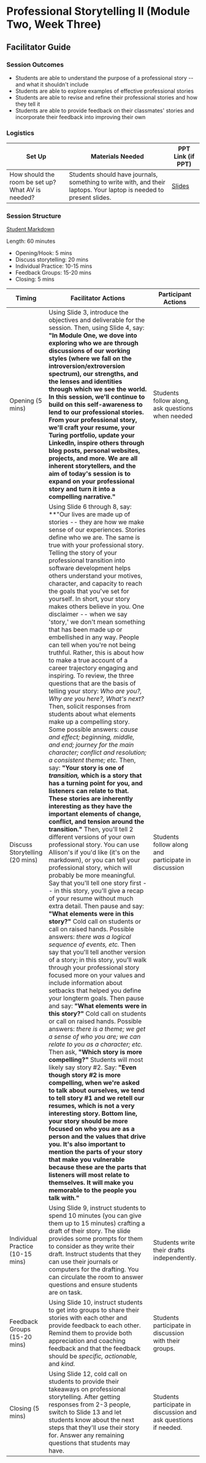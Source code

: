 # Professional Storytelling II (Module Two, Week Three)

## Facilitator Guide

### Session Outcomes

* Students are able to understand the purpose of a professional story -- and what it shouldn't include
* Students are able to explore examples of effective professional stories
* Students are able to revise and refine their professional stories and how they tell it
* Students are able to provide feedback on their classmates' stories and incorporate their feedback into improving their own

### Logistics

| Set Up | Materials Needed | PPT Link (if PPT)|
| ------ | ---------------- | ---------------- |
| How should the room be set up? What AV is needed? | Students should have journals, something to write with, and their laptops. Your laptop is needed to present slides. | [Slides](https://docs.google.com/presentation/d/1G1kDWESHQXZI0DeY8pxAyHfK_CMrk4wj9Sv7rZ2nMn8/edit?usp=sharing) |

### Session Structure

[Student Markdown](https://github.com/turingschool/career-development-curriculum/blob/master/module_two/professional_storytelling_ii.md)

Length: 60 minutes
 
* Opening/Hook: 5 mins
* Discuss storytelling: 20 mins
* Individual Practice: 10-15 mins
* Feedback Groups: 15-20 mins
* Closing: 5 mins

| Timing                           | Facilitator Actions                                                                                                                                                                                                                                                                                                                                                                                                                                                                                                                                                                                                                                                                                                                                                                                                                                                                                                                                                                                                                                                                                                                                                                                                                                                                                                                                                                                                                                                                                                                                                                                                                                                                                                                                                                                                                                                                                                                                                                                                                                                                                                                                                                                                                                                                                                                                                                                                                                                                                                                                                                                                                                                                                                                                                                                                                                                                                                                                           | Participant Actions                                             |
|----------------------------------|---------------------------------------------------------------------------------------------------------------------------------------------------------------------------------------------------------------------------------------------------------------------------------------------------------------------------------------------------------------------------------------------------------------------------------------------------------------------------------------------------------------------------------------------------------------------------------------------------------------------------------------------------------------------------------------------------------------------------------------------------------------------------------------------------------------------------------------------------------------------------------------------------------------------------------------------------------------------------------------------------------------------------------------------------------------------------------------------------------------------------------------------------------------------------------------------------------------------------------------------------------------------------------------------------------------------------------------------------------------------------------------------------------------------------------------------------------------------------------------------------------------------------------------------------------------------------------------------------------------------------------------------------------------------------------------------------------------------------------------------------------------------------------------------------------------------------------------------------------------------------------------------------------------------------------------------------------------------------------------------------------------------------------------------------------------------------------------------------------------------------------------------------------------------------------------------------------------------------------------------------------------------------------------------------------------------------------------------------------------------------------------------------------------------------------------------------------------------------------------------------------------------------------------------------------------------------------------------------------------------------------------------------------------------------------------------------------------------------------------------------------------------------------------------------------------------------------------------------------------------------------------------------------------------------------------------------------------|-----------------------------------------------------------------|
| Opening (5 mins)                 | Using Slide 3, introduce the objectives and deliverable for the session. Then, using Slide 4, say: **"In Module One, we dove into exploring who we are through discussions of our working styles (where we fall on the introversion/extroversion spectrum), our strengths, and the lenses and identities through which we see the world. In this session, we'll continue to build on this self-awareness to lend to our professional stories. From your professional story, we'll craft your resume, your Turing portfolio, update your LinkedIn, inspire others through blog posts, personal websites, projects, and more. We are all inherent storytellers, and the aim of today's session is to expand on your professional story and turn it into a compelling narrative."**                                                                                                                                                                                                                                                                                                                                                                                                                                                                                                                                                                                                                                                                                                                                                                                                                                                                                                                                                                                                                                                                                                                                                                                                                                                                                                                                                                                                                                                                                                                                                                                                                                                                                                                                                                                                                                                                                                                                                                                                                                                                                                                                                                              | Students follow along, ask questions when needed                |
| Discuss Storytelling (20 mins)   | Using Slide 6 through 8, say: **"Our lives are made up of stories -- they are how we make sense of our experiences. Stories define who we are. The same is true with your professional story. Telling the story of your professional transition into software development helps others understand your motives, character, and capacity to reach the goals that you've set for yourself. In short, your story makes others believe in you. One disclaimer -- when we say 'story,' we don't mean something that has been made up or embellished in any way. People can tell when you're not being truthful. Rather, this is about how to make a true account of a career trajectory engaging and inspiring. To review, the three questions that are the basis of telling your story: *Who are you?, Why are you here?, What's next?* Then, solicit responses from students about what elements make up a compelling story. Some possible answers: *cause and effect; beginning, middle, and end; journey for the main character; conflict and resolution; a consistent theme; etc.* Then, say: **"Your story is one of *transition,* which is a story that has a turning point for you, and listeners can relate to that. These stories are inherently interesting as they have the important elements of change, conflict, and tension around the transition."** Then, you'll tell 2 different versions of your own professional story. You can use Allison's if you'd like (it's on the markdown), or you can tell your professional story, which will probably be more meaningful. Say that you'll tell one story first -- in this story, you'll give a recap of your resume without much extra detail. Then pause and say: **"What elements were in this story?"** Cold call on students or call on raised hands. Possible answers: *there was a logical sequence of events, etc.* Then say that you'll tell another version of a story; in this story, you'll walk through your professional story focused more on your values and include information about setbacks that helped you define your longterm goals. Then pause and say: **"What elements were in this story?"** Cold call on students or call on raised hands. Possible answers: *there is a theme; we get a sense of who you are; we can relate to you as a character; etc.* Then ask, **"Which story is more compelling?"** Students will most likely say story #2. Say: **"Even though story #2 is more compelling, when we're asked to talk about ourselves, we tend to tell story #1 and we retell our resumes, which is not a very interesting story. Bottom line, your story should be more focused on who you are as a person and the values that drive you. It's also important to mention the parts of your story that make you vulnerable because these are the parts that listeners will most relate to themselves. It will make you memorable to the people you talk with."**  | Students follow along and participate in discussion             |
| Individual Practice (10-15 mins) | Using Slide 9, instruct students to spend 10 minutes (you can give them up to 15 minutes) crafting a draft of their story. The slide provides some prompts for them to consider as they write their draft. Instruct students that they can use their journals or computers for the drafting. You can circulate the room to answer questions and ensure students are on task.                                                                                                                                                                                                                                                                                                                                                                                                                                                                                                                                                                                                                                                                                                                                                                                                                                                                                                                                                                                                                                                                                                                                                                                                                                                                                                                                                                                                                                                                                                                                                                                                                                                                                                                                                                                                                                                                                                                                                                                                                                                                                                                                                                                                                                                                                                                                                                                                                                                                                                                                                                                  | Students write their drafts independently.                      |
| Feedback Groups (15-20 mins)     | Using Slide 10, instruct students to get into groups to share their stories with each other and provide feedback to each other. Remind them to provide both appreciation and coaching feedback and that the feedback should be *specific, actionable,* and *kind.*                                                                                                                                                                                                                                                                                                                                                                                                                                                                                                                                                                                                                                                                                                                                                                                                                                                                                                                                                                                                                                                                                                                                                                                                                                                                                                                                                                                                                                                                                                                                                                                                                                                                                                                                                                                                                                                                                                                                                                                                                                                                                                                                                                                                                                                                                                                                                                                                                                                                                                                                                                                                                                                                                            | Students participate in discussion with their groups.           |
| Closing (5 mins)                 | Using Slide 12, cold call on students to provide their takeaways on professional storytelling. After getting responses from 2-3 people, switch to Slide 13 and let students know about the next steps that they'll use their story for. Answer any remaining questions that students may have.                                                                                                                                                                                                                                                                                                                                                                                                                                                                                                                                                                                                                                                                                                                                                                                                                                                                                                                                                                                                                                                                                                                                                                                                                                                                                                                                                                                                                                                                                                                                                                                                                                                                                                                                                                                                                                                                                                                                                                                                                                                                                                                                                                                                                                                                                                                                                                                                                                                                                                                                                                                                                                                                | Students participate in discussion and ask questions if needed. |

